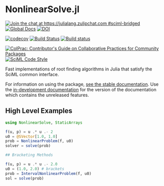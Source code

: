 # NonlinearSolve.jl

[![Join the chat at https://julialang.zulipchat.com #sciml-bridged](https://img.shields.io/static/v1?label=Zulip&message=chat&color=9558b2&labelColor=389826)](https://julialang.zulipchat.com/#narrow/stream/279055-sciml-bridged)
[![Global Docs](https://img.shields.io/badge/docs-SciML-blue.svg)](https://docs.sciml.ai/NonlinearSolve/stable/)
[![DOI](https://zenodo.org/badge/DOI/10.5281/zenodo.10397607.svg)](https://doi.org/10.5281/zenodo.10397607)

[![codecov](https://codecov.io/gh/SciML/NonlinearSolve.jl/branch/master/graph/badge.svg)](https://codecov.io/gh/SciML/NonlinearSolve.jl)
[![Build Status](https://github.com/SciML/NonlinearSolve.jl/workflows/CI/badge.svg)](https://github.com/SciML/NonlinearSolve.jl/actions?query=workflow%3ACI)
[![Build status](https://badge.buildkite.com/413dc8df7d555cc14c262aba066503a9e7a42023f9cfb75a55.svg)](https://buildkite.com/julialang/nonlinearsolve-dot-jl)

[![ColPrac: Contributor's Guide on Collaborative Practices for Community Packages](https://img.shields.io/badge/ColPrac-Contributor%27s%20Guide-blueviolet)](https://github.com/SciML/ColPrac)
[![SciML Code Style](https://img.shields.io/static/v1?label=code%20style&message=SciML&color=9558b2&labelColor=389826)](https://github.com/SciML/SciMLStyle)

Fast implementations of root finding algorithms in Julia that satisfy the SciML common interface.

For information on using the package,
[see the stable documentation](https://docs.sciml.ai/NonlinearSolve/stable/). Use the
[in-development documentation](https://docs.sciml.ai/NonlinearSolve/dev/) for the version of
the documentation which contains the unreleased features.

## High Level Examples

```julia
using NonlinearSolve, StaticArrays

f(u, p) = u .* u .- 2
u0 = @SVector[1.0, 1.0]
prob = NonlinearProblem(f, u0)
solver = solve(prob)

## Bracketing Methods

f(u, p) = u .* u .- 2.0
u0 = (1.0, 2.0) # brackets
prob = IntervalNonlinearProblem(f, u0)
sol = solve(prob)
```
